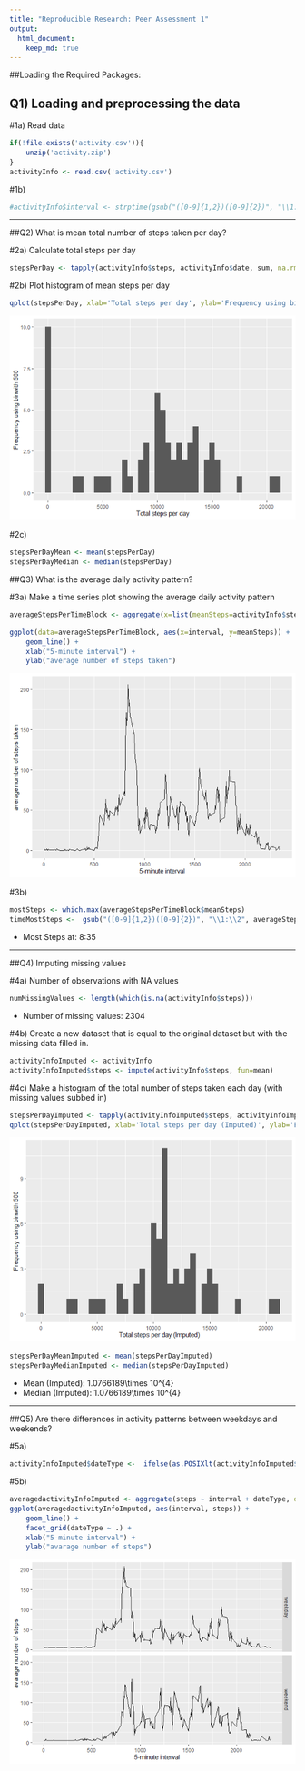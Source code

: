 ```yaml
---
title: "Reproducible Research: Peer Assessment 1"
output: 
  html_document:
    keep_md: true
---
```

##Loading the Required Packages:



## Q1) Loading and preprocessing the data

#1a) Read data

```r
if(!file.exists('activity.csv')){
    unzip('activity.zip')
}
activityInfo <- read.csv('activity.csv')
```

#1b)

```r
#activityInfo$interval <- strptime(gsub("([0-9]{1,2})([0-9]{2})", "\\1:\\2", activityInfo$interval), format='%H:%M')
```

-----

##Q2) What is mean total number of steps taken per day?

#2a) Calculate total steps per day

```r
stepsPerDay <- tapply(activityInfo$steps, activityInfo$date, sum, na.rm=TRUE)
```

#2b) Plot histogram of mean steps per day

```r
qplot(stepsPerDay, xlab='Total steps per day', ylab='Frequency using binwith 500', binwidth=500)
```

![](PA1_template_files/figure-html/unnamed-chunk-5-1.png)<!-- -->

#2c)

```r
stepsPerDayMean <- mean(stepsPerDay)
stepsPerDayMedian <- median(stepsPerDay)
```

##Q3) What is the average daily activity pattern?

#3a) Make a time series plot showing the average daily activity pattern

```r
averageStepsPerTimeBlock <- aggregate(x=list(meanSteps=activityInfo$steps), by=list(interval=activityInfo$interval), FUN=mean, na.rm=TRUE)
```

```r
ggplot(data=averageStepsPerTimeBlock, aes(x=interval, y=meanSteps)) +
    geom_line() +
    xlab("5-minute interval") +
    ylab("average number of steps taken") 
```

![](PA1_template_files/figure-html/unnamed-chunk-8-1.png)<!-- -->

#3b)


```r
mostSteps <- which.max(averageStepsPerTimeBlock$meanSteps)
timeMostSteps <-  gsub("([0-9]{1,2})([0-9]{2})", "\\1:\\2", averageStepsPerTimeBlock[mostSteps,'interval'])
```
* Most Steps at: 8:35

----

##Q4) Imputing missing values

#4a) Number of observations with NA values 

```r
numMissingValues <- length(which(is.na(activityInfo$steps)))
```

* Number of missing values: 2304

#4b) Create a new dataset that is equal to the original dataset but with the missing data filled in.

```r
activityInfoImputed <- activityInfo
activityInfoImputed$steps <- impute(activityInfo$steps, fun=mean)
```
    
#4c) Make a histogram of the total number of steps taken each day (with missing values subbed in)

```r
stepsPerDayImputed <- tapply(activityInfoImputed$steps, activityInfoImputed$date, sum)
qplot(stepsPerDayImputed, xlab='Total steps per day (Imputed)', ylab='Frequency using binwith 500', binwidth=500)
```

![](PA1_template_files/figure-html/unnamed-chunk-12-1.png)<!-- -->


```r
stepsPerDayMeanImputed <- mean(stepsPerDayImputed)
stepsPerDayMedianImputed <- median(stepsPerDayImputed)
```
* Mean (Imputed): 1.0766189\times 10^{4}
* Median (Imputed):  1.0766189\times 10^{4}


----


##Q5) Are there differences in activity patterns between weekdays and weekends?

#5a)

```r
activityInfoImputed$dateType <-  ifelse(as.POSIXlt(activityInfoImputed$date)$wday %in% c(0,6), 'weekend', 'weekday')
```


#5b)

```r
averagedactivityInfoImputed <- aggregate(steps ~ interval + dateType, data=activityInfoImputed, mean)
ggplot(averagedactivityInfoImputed, aes(interval, steps)) + 
    geom_line() + 
    facet_grid(dateType ~ .) +
    xlab("5-minute interval") + 
    ylab("avarage number of steps")
```

![](PA1_template_files/figure-html/unnamed-chunk-15-1.png)<!-- -->
    
    
    
